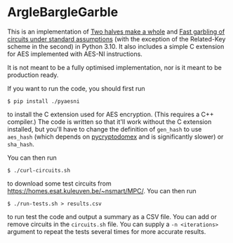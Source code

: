 # ArgleBargleGarble
This is an implementation of [Two halves make a whole](https://doi.org/10.1007/978-3-662-46803-6_8) and [Fast garbling of circuits under standard assumptions](https://doi.org/10.1007/s00145-017-9271-y) (with the exception of the Related-Key scheme in the second) in Python 3.10. It also includes a simple C extension for AES implemented with AES-NI instructions.

It is not meant to be a fully optimised implementation, nor is it meant to be production ready.

If you want to run the code, you should first run
```shell
$ pip install ./pyaesni
```
to install the C extension used for AES encryption. (This requires a C++ compiler.) The code is written so that it'll work without the C extension installed, but you'll have to change the definition of `gen_hash` to use `aes_hash` (which depends on [pycryptodomex](https://pypi.org/project/pycryptodomex/) and is significantly slower) or `sha_hash`.

You can then run
```shell
$ ./curl-circuits.sh
```
to download some test circuits from https://homes.esat.kuleuven.be/~nsmart/MPC/. You can then run
```shell
$ ./run-tests.sh > results.csv
```
to run test the code and output a summary as a CSV file. You can add or remove circuits in the `circuits.sh` file. You can supply a `-n <iterations>` argument to repeat the tests several times for more accurate results.
